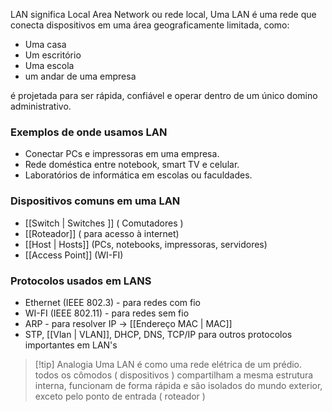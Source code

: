 LAN significa Local Area Network ou rede local, Uma LAN é uma rede que conecta dispositivos em uma área geograficamente limitada, como:
- Uma casa
- Um escritório
- Uma escola
- um andar de uma empresa

é projetada para ser rápida, confiável e operar dentro de um único domino administrativo. 

### Exemplos de onde usamos LAN
- Conectar PCs e impressoras em uma empresa.
- Rede doméstica entre notebook, smart TV e celular.
- Laboratórios de informática em escolas ou faculdades.


### Dispositivos comuns em uma LAN

- [[Switch | Switches ]] ( Comutadores )
- [[Roteador]] ( para acesso à internet)
- [[Host | Hosts]] (PCs, notebooks, impressoras, servidores)
- [[Access Point]] (WI-FI)

### Protocolos usados em LANS

- Ethernet (IEEE 802.3) - para redes com fio
- WI-FI (IEEE 802.11) - para redes sem fio
- ARP - para resolver IP -> [[Endereço MAC | MAC]]
- STP, [[Vlan | VLAN]], DHCP, DNS, TCP/IP para outros protocolos importantes em LAN's


> [!tip] Analogia
> Uma LAN é como uma rede elétrica de um prédio. todos os cômodos ( dispositivos ) compartilham a mesma estrutura interna, funcionam de forma rápida e são isolados do mundo exterior, exceto pelo ponto de entrada ( roteador )


